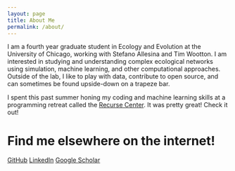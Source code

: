 ```yaml
---
layout: page
title: About Me
permalink: /about/
---
```


I am a fourth year graduate student in Ecology and Evolution at the
University of Chicago, working with Stefano Allesina and Tim
Wootton. I am interested in studying and understanding complex
ecological networks using simulation, machine learning, and other
computational approaches. Outside of the lab, I like to play with
data, contribute to open source, and can sometimes be found
upside-down on a trapeze bar.

I spent this past summer honing my coding and machine learning skills
at a programming retreat called the
[Recurse Center](https://www.recurse.com/). It was pretty great! Check
it out!

# Find me elsewhere on the internet!
[GitHub](https://github.com/esander91)
[LinkedIn](https://www.linkedin.com/profile/view?id=AAIAAApzv2UBCpUqH-gYsrWn46LuuUACmurwpCE&trk=nav_responsive_tab_profile)
[Google Scholar](https://scholar.google.com/citations?user=8nKpCBYAAAAJ&hl=en&oi=sra)
